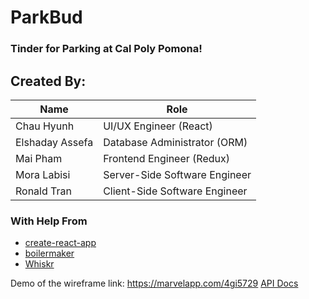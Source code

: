 # ParkBud

### Tinder for Parking at Cal Poly Pomona!

## Created By:
| Name              | Role        |
| ------------------|-------------
| Chau Hyunh        | UI/UX Engineer (React)  
| Elshaday Assefa   | Database Administrator (ORM)       
| Mai Pham          | Frontend Engineer (Redux)    
| Mora Labisi       | Server-Side Software Engineer
| Ronald Tran       | Client-Side Software Engineer


### With Help From
* [create-react-app](https://github.com/facebook/create-react-app)
* [boilermaker](https://github.com/FullstackAcademy/boilermaker)
* [Whiskr](https://github.com/Whiskr/whiskr)

Demo of the wireframe link: https://marvelapp.com/4gi5729
[API Docs](https://app.swaggerhub.com/apis-docs/thejavabeanteam/ParkBud/1.0.0)
